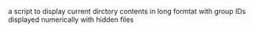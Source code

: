a script to display current dirctory contents in long formtat with group IDs displayed numerically with hidden files 
